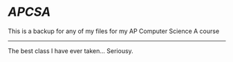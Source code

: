 # ***APCSA***

This is a backup for any of my files for my AP Computer Science A course

---

The best class I have ever taken... Seriousy.